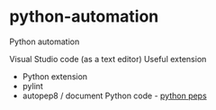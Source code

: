 # python-automation
Python automation

Visual Studio code (as a text editor)
Useful extension
- Python extension
- pylint
- autopep8 / document Python code -  [python peps](https://peps.python.org/pep-0008/)
